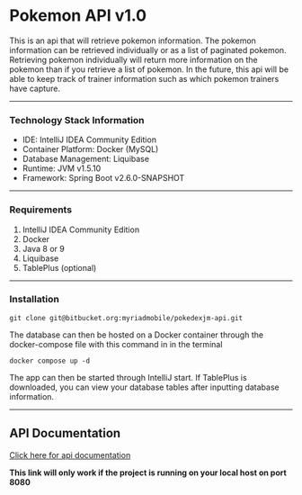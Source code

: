 # Pokemon API v1.0

This is an api that will retrieve pokemon information. The pokemon information can be retrieved individually or as a
list of paginated pokemon. Retrieving pokemon individually will return more information on the pokemon than if you
retrieve a list of pokemon. In the future, this api will be able to keep track of trainer information such as which
pokemon trainers have capture.

---

### Technology Stack Information

- IDE: IntelliJ IDEA Community Edition
- Container Platform: Docker (MySQL)
- Database Management: Liquibase
- Runtime: JVM v1.5.10
- Framework: Spring Boot v2.6.0-SNAPSHOT

---

### Requirements

1. IntelliJ IDEA Community Edition
2. Docker
3. Java 8 or 9
4. Liquibase
5. TablePlus (optional)

---

### Installation

```text
git clone git@bitbucket.org:myriadmobile/pokedexjm-api.git
```

The database can then be hosted on a Docker container through the docker-compose file with this command in in the
terminal

```text
docker compose up -d
```

The app can then be started through IntelliJ start. If TablePlus is downloaded, you can view your database tables after
inputting database information.

---

## API Documentation

[Click here for api documentation](http://localhost:8080/swagger-ui/index.html?configUrl=/api-docs/swagger-config)

**This link will only work if the project is running on your local host on port 8080**